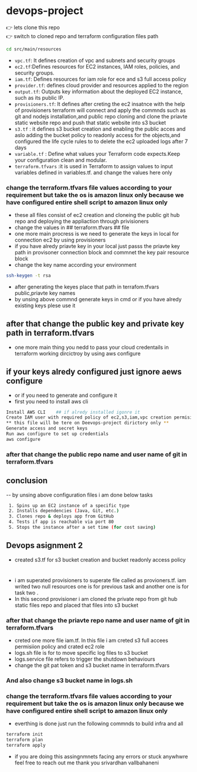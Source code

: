# devops-project
👉 lets clone this repo  
👉 switch to cloned repo and terraform configuration files path
```sh
cd src/main/resources
```
- `vpc.tf`: It defines creation of vpc and subnets and security groups 
- `ec2.tf`:Defines resources for EC2 instances, IAM roles, policies, and security groups.
- `iam.tf`: Defines resources for iam role for ece and s3 full access policy
- `provider.tf`: defines cloud provider and resources applied to the region
- `output.tf`: Outputs key information about the deployed EC2 instance, such as its public IP.
- `provisioners.tf`: It defines after creting the ec2 insatnce with the help of provisioners terraform will connect and apply the commnds such as git and nodejs installation,and public repo cloning and clone the priavte static website repo and push that static website into s3 bucket
- `s3.tf` : it defines s3 bucket creation and enabling the public acces and aslo adding the bucket policy to readonly access for the objects,and configured the life cycle rules to to delete the ec2 uploaded logs after 7 days 
- `variable.tf` : Define what values your Terraform code expects.Keep your configuration clean and modular.
- `terraform.tfvars` :it is  used in Terraform to assign values to input variables defined in variables.tf. and change the values here only
### change the terraform.tfvars file values according to your requirement  but take the os is amazon linux only because we have configured entire shell script to amazon linux only
-  these all files consist of ec2 creation and cloneing the public git hub repo and deploying the appliaction through privisioners
- change the values in ## terraform.tfvars ## file 
- one more main procress is we need to generate the keys in local for connection ec2 by using provisioners 
- if you have alredy priavte key in your local just passs the priavte key path in provisoner connection block and commnet the key pair resource block 
- change the key name according your environment
```sh
ssh-keygen -t rsa
```
- after generating the keyes place that path in terrafom.tfvars public,priavte key names
- by unsing above commnd generate keys in cmd or if you have alredy existing keys plese use it 
## after that change the public key and private key path in terraform.tfvars  
- one more main thing you nedd to pass your cloud credentails in terraform working dircictroy by using aws configure 
## if your keys alredy configured just ignore aews configure
- or if you need to generate and configure it 
- first you need to install aws cli 
```sh
Install AWS CLI    ## if alredy installed igonre it 
Create IAM user with required policy of ec2,s3,iam,vpc creation permisions i have created ** user-policy.json ** file for user polycy copy this json file and create the policy accoring to these policy this user only able to do these two tasks only
** this file will be tere on Deevops-project dirictory only **
Generate access and secret keys
Run aws configure to set up credentials
aws configure
```
### after that change the public repo name and user name of git in terraform.tfvars

## conclusion 
-- by unsing above configuration files i am done below tasks 
```sh
 1. Spins up an EC2 instance of a specific type
 2. Installs dependencies (Java, Git, etc.)
 3. Clones repo & deploys app from GitHub
 4. Tests if app is reachable via port 80
 5. Stops the instance after a set time (for cost saving)
```

## Devops asignment 2
- created s3.tf for s3 bucket creation and bucket readonly access policy
# 
- i am superated provisioners to superate file called as provioners.tf. iam writed two null resources one is for previous task and another one is for task two .
- In this second provisioner i am cloned the private repo from git hub static files repo and placed that files into s3 bucket
### after that change the priavte repo name and user name of git in terraform.tfvars
- creted one more file iam.tf. In this file i am creted s3 full accees permisiion policy and crated ec2 role 
- logs.sh file is for to move specific log files to s3 bucket
- logs.service file refers to trigger the shutdown behaviours
- change the git pat token  and s3 bucket name in terraform.tfvars 
### And also change s3 bucket name in logs.sh
### change the terraform.tfvars file values according to your requirement  but take the os is amazon linux only because we have configured entire shell script to amazon linux only

- everthing is done just run the following commnds to build infra and all

```sh
terraform init
terraform plan
terraform apply
```
-  if you are doing this assingnmnets facing any errors or stuck anywhwre feel free to reach out me 
          thank you
          srivardhan vallbahaneni

